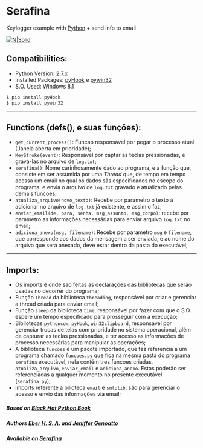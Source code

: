 # Serafina
Keylogger example with [Python] + send info to email

[![N|Solid](https://assets-cdn.github.com/images/icons/emoji/octocat.png)](#)

## Compatibilities:
- Python Version: [2.7.x]
- Installed Packages: [pyHook] e [pywin32]
- S.O. Used: Windows 8.1

```sh
$ pip install pyHook
$ pip install pywin32
```
---

## Functions (defs(), e suas funções):
- `get_current_process()`: Funcao responsável por pegar o processo atual (Janela aberta em prioridade);
- `KeyStroke(event)`: Responsável por captar as teclas pressionadas, e gravá-las no arquivo de `log.txt`;
- `serafina()`: Nome carinhosamente dado ao programa, e a função que, consiste em ser assumida por uma *Thread* que, de tempo em tempo acessa um email no qual os dados sãs especificados no escopo do programa, e envia o arquivo de `log.txt` gravado e atualizado pelas demais funcoes;
- `atualiza_arquivo(novo_texto)`: Recebe por parametro o texto á adicionar no arquivo de `log.txt` já existente, e assim o faz;
- `enviar_email(de, para, senha, msg_assunto, msg_corpo)`: recebe por parametro as informações necessárias para enviar arquivo `log.txt` no email;
- `adiciona_anexo(msg, filename)`: Recebe por parametro `msg` e `filename`, que corresponde aos dados da mensagem a ser enviada, e ao nome do arquivo que será anexado, deve estar dentro da pasta do executável;
---

## Imports:
- Os imports é onde sao feitas as declarações das bibliotecas que serão usadas no decorrer do programa;
- Função `Thread` da biblioteca `threading`, responsável por criar e gerenciar a thread criada para enviar email;
- Função `sleep` da biblioteca `time`, responsável por fazer com que o S.O. espere um tempo especificado para prosseguir com a execução;
- Bibliotecas `pythoncom`, `pyHook`, `win32clipboard`, responsável por gerenciar trocas de telas com prioridade no sistema operacional, além de capturar as teclas pressionadas, e ter acesso as informações de processo necessárias para manipular as operações;
- A biblioteca `funcoes` é um pacote importado, que faz referencia a um programa chamado `funcoes.py` que fica na mesma pasta do programa `serafina` executável, nela contém tres funcoes criadas, `atualiza_arquivo`, `enviar_email` e `adiciona_anexo`. Estas poderão ser referenciadas a qualquer momento no presente executável (`serafina.py`);
- imports referente á bilioteca `email` e `smtplib`, são para gerenciar o acesso e envio das informações via email;
  
##### Based on [Black Hat Python Book]
##### Authors [Eber H. S. A.] and [Jeniffer Genoatto]
##### Available on [Serafina]
  [Python]: <http://python.org>
  [2.7.x]: <https://www.python.org/downloads/release/python-2713/>
  [pyHook]: <https://pypi.python.org/pypi/pyHook>
  [pywin32]: <https://pypi.python.org/pypi/pywin32>
  [Black Hat Python Book]: <https://novatec.com.br/livros/black-hat-python/>
  [Eber H. S. A.]: <https://github.com/xxdf>
  [Serafina]: <https://xxdf.github.io/Serafina/>
  [Jeniffer Genoatto]: <https://github.com/JenifferGenoatto>
